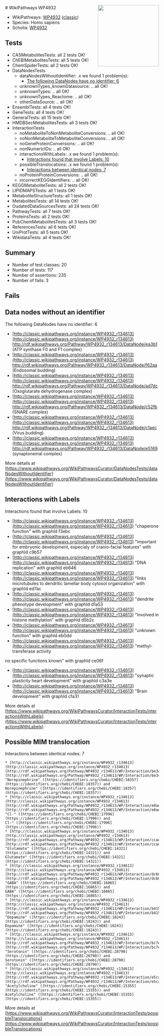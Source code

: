 <img style="float: right; width: 200px" src="https://upload.wikimedia.org/wikipedia/commons/thumb/8/83/Wplogo_with_text_500.png/640px-Wplogo_with_text_500.png" />
# WikiPathways WP4932

* WikiPathways: [WP4932](https://wikipathways.org/pathways/WP4932) ([classic](https://classic.wikipathways.org/instance/WP4932))
* Species: Homo sapiens
* Scholia: [WP4932](https://scholia.toolforge.org/wikipathways/WP4932)
## Tests
* CASMetabolitesTests: all 2 tests OK!
* ChEBIMetabolitesTests: all 5 tests OK!
* ChemSpiderTests: all 2 tests OK!
* DataNodesTests
    * dataNodesWithoutIdentifier: .x we found 1 problem(s):
        * [The following DataNodes have no identifier: 6](#d2d32fa5)
    * unknownTypes_knownDatasource: .. all OK!
    * unknownTypes: .. all OK!
    * unknownTypes_Reactome: .. all OK!
    * otherDataSource: .. all OK!
* EnsemblTests: all 4 tests OK!
* GeneTests: all 4 tests OK!
* GeneralTests: all 15 tests OK!
* HMDBSecMetabolitesTests: all 3 tests OK!
* InteractionTests
    * noMetaboliteToNonMetaboliteConversions: .. all OK!
    * noNonMetaboliteToMetaboliteConversions: .. all OK!
    * noGeneProteinConversions: .. all OK!
    * nonNumericIDs: .. all OK!
    * interactionsWithLabels: .x we found 1 problem(s):
        * [Interactions found that involve Labels: 10](#fe97a8b8)
    * possibleTranslocations: .x we found 1 problem(s):
        * [Interactions between identical nodes: 7](#1c11820c)
    * noProteinProteinConversions: .. all OK!
    * incorrectKEGGIdentifiers: .. all OK!
* KEGGMetaboliteTests: all 2 tests OK!
* LIPIDMAPSTests: all 1 tests OK!
* MetaboliteStructureTests: all 1 tests OK!
* MetabolitesTests: all 14 tests OK!
* OudatedDataSourcesTests: all 24 tests OK!
* PathwayTests: all 7 tests OK!
* ProteinsTests: all 2 tests OK!
* PubChemMetabolitesTests: all 3 tests OK!
* ReferencesTests: all 6 tests OK!
* UniProtTests: all 5 tests OK!
* WikidataTests: all 4 tests OK!


## Summary

* Number of test classes: 20
* Number of tests: 117
* Number of assertions: 235
* Number of fails: 3

## Fails

<a name="d2d32fa5" />

## Data nodes without an identifier

The following DataNodes have no identifier: 6

* [http://classic.wikipathways.org/instance/WP4932_r134613](http://classic.wikipathways.org/instance/WP4932_r134613) http://rdf.wikipathways.org/Pathway/WP4932_r134613/DataNode/ea3b1 (ATP synthase F0 and F1 complex)
* [http://classic.wikipathways.org/instance/WP4932_r134613](http://classic.wikipathways.org/instance/WP4932_r134613) http://rdf.wikipathways.org/Pathway/WP4932_r134613/DataNode/f62aa (Endosomal budding)
* [http://classic.wikipathways.org/instance/WP4932_r134613](http://classic.wikipathways.org/instance/WP4932_r134613) http://rdf.wikipathways.org/Pathway/WP4932_r134613/DataNode/ad7dc (Oxoglutarate dehydrogenase complex)
* [http://classic.wikipathways.org/instance/WP4932_r134613](http://classic.wikipathways.org/instance/WP4932_r134613) http://rdf.wikipathways.org/Pathway/WP4932_r134613/DataNode/c52fb (SNARE complex)
* [http://classic.wikipathways.org/instance/WP4932_r134613](http://classic.wikipathways.org/instance/WP4932_r134613) http://rdf.wikipathways.org/Pathway/WP4932_r134613/DataNode/c1aec (Virus budding)
* [http://classic.wikipathways.org/instance/WP4932_r134613](http://classic.wikipathways.org/instance/WP4932_r134613) http://rdf.wikipathways.org/Pathway/WP4932_r134613/DataNode/e5169 (synaptonemal complex)


More details at [https://www.wikipathways.org/WikiPathwaysCurator/DataNodesTests/dataNodesWithoutIdentifier](https://www.wikipathways.org/WikiPathwaysCurator/DataNodesTests/dataNodesWithoutIdentifier)

<a name="fe97a8b8" />

## Interactions with Labels

Interactions found that involve Labels: 10

* [http://classic.wikipathways.org/instance/WP4932_r134613](http://classic.wikipathways.org/instance/WP4932_r134613) "chaperone function" with graphId f3ebc
* [http://classic.wikipathways.org/instance/WP4932_r134613](http://classic.wikipathways.org/instance/WP4932_r134613) "important for embryonic 
development, especialy
of cranio-facial features" with graphId c9b57
* [http://classic.wikipathways.org/instance/WP4932_r134613](http://classic.wikipathways.org/instance/WP4932_r134613) "DNA replication" with graphId eb646
* [http://classic.wikipathways.org/instance/WP4932_r134613](http://classic.wikipathways.org/instance/WP4932_r134613) "links microtubules to 
dendritic lamellar body
cytosol organization" with graphId ed7ac
* [http://classic.wikipathways.org/instance/WP4932_r134613](http://classic.wikipathways.org/instance/WP4932_r134613) "dendrite phenotype
development" with graphId d1a53
* [http://classic.wikipathways.org/instance/WP4932_r134613](http://classic.wikipathways.org/instance/WP4932_r134613) "Involved in histone methylation" with graphId d5b2c
* [http://classic.wikipathways.org/instance/WP4932_r134613](http://classic.wikipathways.org/instance/WP4932_r134613) "unknown 
function" with graphId eb0dd
* [http://classic.wikipathways.org/instance/WP4932_r134613](http://classic.wikipathways.org/instance/WP4932_r134613) "methyl-transferase
activity

no specific functions
known" with graphId ce06f
* [http://classic.wikipathways.org/instance/WP4932_r134613](http://classic.wikipathways.org/instance/WP4932_r134613) "synaptic plasticity
heart development" with graphId c3a3e
* [http://classic.wikipathways.org/instance/WP4932_r134613](http://classic.wikipathways.org/instance/WP4932_r134613) "Brain development" with graphId cfa31


More details at [https://www.wikipathways.org/WikiPathwaysCurator/InteractionTests/interactionsWithLabels](https://www.wikipathways.org/WikiPathwaysCurator/InteractionTests/interactionsWithLabels)

<a name="1c11820c" />

## Possible MIM translocation

Interactions between identical nodes: 7
```
* [http://classic.wikipathways.org/instance/WP4932_r134613](http://classic.wikipathways.org/instance/WP4932_r134613) [http://rdf.wikipathways.org/Pathway/WP4932_r134613/WP/Interaction/be34d](http://rdf.wikipathways.org/Pathway/WP4932_r134613/WP/Interaction/be34d) "Norepinephrine" ([https://identifiers.org/chebi/CHEBI:18357](https://identifiers.org/chebi/CHEBI:18357)) and 
Norepinephrine" ([https://identifiers.org/chebi/CHEBI:18357](https://identifiers.org/chebi/CHEBI:18357))
* [http://classic.wikipathways.org/instance/WP4932_r134613](http://classic.wikipathways.org/instance/WP4932_r134613) [http://rdf.wikipathways.org/Pathway/WP4932_r134613/WP/Interaction/e0ae1](http://rdf.wikipathways.org/Pathway/WP4932_r134613/WP/Interaction/e0ae1) "Cl-" ([https://identifiers.org/chebi/CHEBI:17996](https://identifiers.org/chebi/CHEBI:17996)) and 
Cl-" ([https://identifiers.org/chebi/CHEBI:17996](https://identifiers.org/chebi/CHEBI:17996))
* [http://classic.wikipathways.org/instance/WP4932_r134613](http://classic.wikipathways.org/instance/WP4932_r134613) [http://rdf.wikipathways.org/Pathway/WP4932_r134613/WP/Interaction/ccae8](http://rdf.wikipathways.org/Pathway/WP4932_r134613/WP/Interaction/ccae8) "Glutamate" ([https://identifiers.org/chebi/CHEBI:14321](https://identifiers.org/chebi/CHEBI:14321)) and 
Glutamate" ([https://identifiers.org/chebi/CHEBI:14321](https://identifiers.org/chebi/CHEBI:14321))
* [http://classic.wikipathways.org/instance/WP4932_r134613](http://classic.wikipathways.org/instance/WP4932_r134613) [http://rdf.wikipathways.org/Pathway/WP4932_r134613/WP/Interaction/dc603](http://rdf.wikipathways.org/Pathway/WP4932_r134613/WP/Interaction/dc603) "GABA" ([https://identifiers.org/chebi/CHEBI:16865](https://identifiers.org/chebi/CHEBI:16865)) and 
GABA" ([https://identifiers.org/chebi/CHEBI:16865](https://identifiers.org/chebi/CHEBI:16865))
* [http://classic.wikipathways.org/instance/WP4932_r134613](http://classic.wikipathways.org/instance/WP4932_r134613) [http://rdf.wikipathways.org/Pathway/WP4932_r134613/WP/Interaction/b415f](http://rdf.wikipathways.org/Pathway/WP4932_r134613/WP/Interaction/b415f) "Dopamine" ([https://identifiers.org/chebi/CHEBI:18243](https://identifiers.org/chebi/CHEBI:18243)) and 
Dopamine" ([https://identifiers.org/chebi/CHEBI:18243](https://identifiers.org/chebi/CHEBI:18243))
* [http://classic.wikipathways.org/instance/WP4932_r134613](http://classic.wikipathways.org/instance/WP4932_r134613) [http://rdf.wikipathways.org/Pathway/WP4932_r134613/WP/Interaction/bc7e9](http://rdf.wikipathways.org/Pathway/WP4932_r134613/WP/Interaction/bc7e9) "Serotonin" ([https://identifiers.org/chebi/CHEBI:28790](https://identifiers.org/chebi/CHEBI:28790)) and 
Serotonin" ([https://identifiers.org/chebi/CHEBI:28790](https://identifiers.org/chebi/CHEBI:28790))
* [http://classic.wikipathways.org/instance/WP4932_r134613](http://classic.wikipathways.org/instance/WP4932_r134613) [http://rdf.wikipathways.org/Pathway/WP4932_r134613/WP/Interaction/e5ca9](http://rdf.wikipathways.org/Pathway/WP4932_r134613/WP/Interaction/e5ca9) "Acetylcholine" ([https://identifiers.org/chebi/CHEBI:15355](https://identifiers.org/chebi/CHEBI:15355)) and 
Acetylcholine" ([https://identifiers.org/chebi/CHEBI:15355](https://identifiers.org/chebi/CHEBI:15355))
```

More details at [https://www.wikipathways.org/WikiPathwaysCurator/InteractionTests/possibleTranslocations](https://www.wikipathways.org/WikiPathwaysCurator/InteractionTests/possibleTranslocations)

